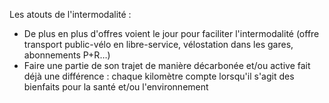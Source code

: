 Les atouts de l'intermodalité :

- De plus en plus d'offres voient le jour pour faciliter l'intermodalité (offre transport public-vélo en libre-service, vélostation dans les gares, abonnements P+R…)
- Faire une partie de son trajet de manière décarbonée et/ou active fait déjà une différence : chaque kilomètre compte lorsqu'il s'agit des bienfaits pour la santé et/ou l'environnement
